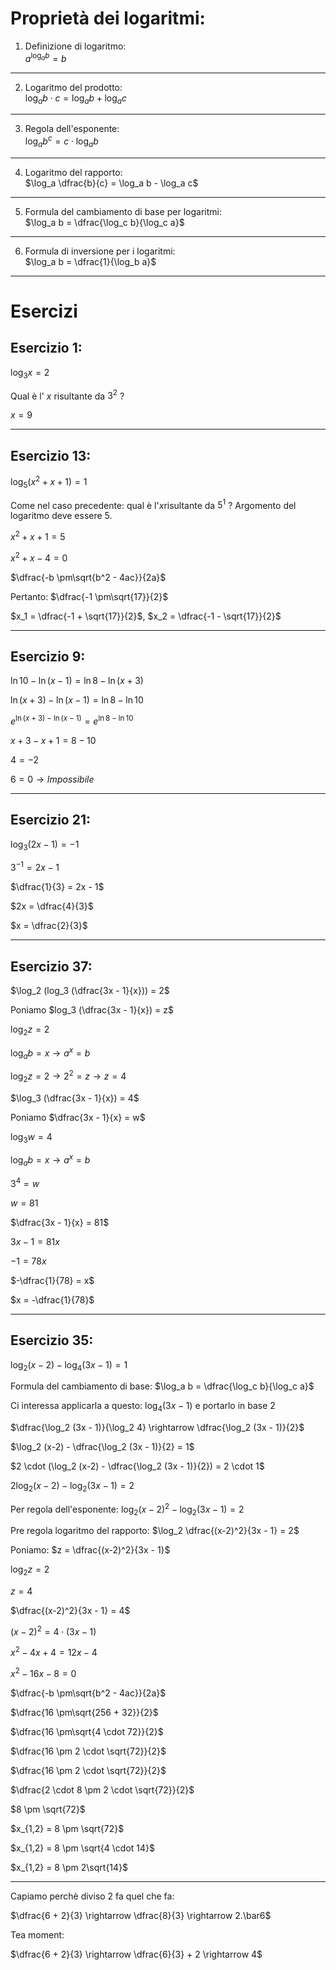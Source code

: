 # Proprietà dei logaritmi:

1) Definizione di logaritmo: \
$a^{\log_a b} = b$
---
2) Logaritmo del prodotto: \
${\log_a b \cdot c} = \log_a b + \log_a c$
---
3) Regola dell'esponente: \
${\log_a b^c} = c \cdot \log_a b$
---
4) Logaritmo del rapporto: \
$\log_a \dfrac{b}{c} = \log_a b - \log_a c$
---
5) Formula del cambiamento di base per logaritmi: \
$\log_a b = \dfrac{\log_c b}{\log_c a}$
---
6) Formula di inversione per i logaritmi: \
$\log_a b = \dfrac{1}{\log_b a}$
---

# Esercizi 

## Esercizio 1:

$\log_3 x = 2$

Qual è l' $x$ risultante da $3^2$ ?

$x = 9$

---

## Esercizio 13:

$\log_5 (x^2 + x + 1) = 1$

Come nel caso precedente: qual è l'$x$risultante da $5^1$ ? Argomento del logaritmo deve essere 5.

$x^2 + x + 1 = 5$

$x^2 + x -4 = 0$

$\dfrac{-b \pm\sqrt{b^2 - 4ac}}{2a}$

Pertanto: $\dfrac{-1 \pm\sqrt{17}}{2}$

$x_1 = \dfrac{-1 + \sqrt{17}}{2}$, 
$x_2 = \dfrac{-1 - \sqrt{17}}{2}$

---

## Esercizio 9:

$\ln 10 - \ln (x-1) = \ln 8 - \ln (x+3)$

$\ln (x+3) - \ln (x-1) = \ln 8 - \ln 10$

$e ^ {\ln (x+3) - \ln (x-1)} = e ^ {\ln 8 - \ln 10}$

$x + 3 - x + 1 =  8 - 10$

$4 = -2$

$6 = 0 \rightarrow Impossibile$

---

## Esercizio 21:

$\log_3 (2x - 1) = -1$

$3^{-1} = 2x - 1$

$\dfrac{1}{3} = 2x - 1$

$2x = \dfrac{4}{3}$

$x = \dfrac{2}{3}$

---

## Esercizio 37:

$\log_2 (log_3 (\dfrac{3x - 1}{x})) = 2$

Poniamo $log_3 (\dfrac{3x - 1}{x}) = z$

$\log_2 z = 2$

$\log_a b = x \rightarrow a^x = b$

$\log_2 z = 2 \rightarrow 2^2 = z \rightarrow z = 4$

$\log_3 (\dfrac{3x - 1}{x}) = 4$

Poniamo $\dfrac{3x - 1}{x} = w$

$\log_3 w = 4$

$\log_a b = x \rightarrow a^x = b$

$3^4 = w$

$w = 81$

$\dfrac{3x - 1}{x} = 81$

$3x - 1 = 81x$

$-1 = 78x$

$-\dfrac{1}{78} = x$

$x = -\dfrac{1}{78}$

---

## Esercizio 35:

$\log_2 (x-2) - \log_4 (3x - 1) = 1$

Formula del cambiamento di base: $\log_a b = \dfrac{\log_c b}{\log_c a}$

Ci interessa applicarla a questo: $\log_4 (3x - 1)$ e portarlo in base $2$ 

$\dfrac{\log_2 (3x - 1)}{\log_2 4} \rightarrow \dfrac{\log_2 (3x - 1)}{2}$

$\log_2 (x-2) - \dfrac{\log_2 (3x - 1)}{2} = 1$

$2 \cdot (\log_2 (x-2) - \dfrac{\log_2 (3x - 1)}{2}) = 2 \cdot 1$

$2\log_2 (x-2) - \log_2 (3x - 1) = 2$

Per regola dell'esponente: $\log_2 (x-2)^2 - \log_2 (3x - 1) = 2$

Pre regola logaritmo del rapporto: $\log_2 \dfrac{(x-2)^2}{3x - 1} = 2$

Poniamo: $z = \dfrac{(x-2)^2}{3x - 1}$

$\log_2 z = 2$

$z = 4$

$\dfrac{(x-2)^2}{3x - 1} = 4$

$(x-2)^2 = 4 \cdot (3x - 1)$

$x^2 -4x + 4 = 12x - 4$

$x^2 -16x -8 = 0$

$\dfrac{-b \pm\sqrt{b^2 - 4ac}}{2a}$

$\dfrac{16 \pm\sqrt{256 + 32}}{2}$

$\dfrac{16 \pm\sqrt{4 \cdot 72}}{2}$

$\dfrac{16 \pm 2 \cdot \sqrt{72}}{2}$

$\dfrac{16 \pm 2 \cdot \sqrt{72}}{2}$

$\dfrac{2 \cdot 8 \pm 2 \cdot \sqrt{72}}{2}$

$8 \pm \sqrt{72}$

$x_{1,2} = 8 \pm \sqrt{72}$

$x_{1,2} = 8 \pm \sqrt{4 \cdot 14}$

$x_{1,2} = 8 \pm 2\sqrt{14}$

---

Capiamo perchè diviso 2 fa quel che fa:

$\dfrac{6 + 2}{3} \rightarrow \dfrac{8}{3} \rightarrow 2.\bar6$

Tea moment:

$\dfrac{6 + 2}{3} \rightarrow \dfrac{6}{3} + 2 \rightarrow 4$



